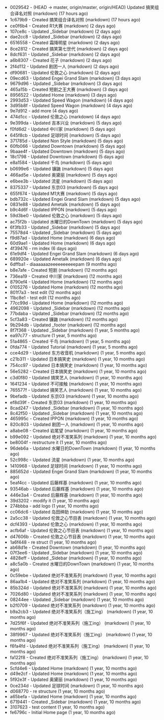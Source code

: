 * 0029542 - (HEAD -> master, origin/master, origin/HEAD) Updated 搞笑组合译名对照 (markdown) (17 hours ago) <TC>
* 1c679b9 - Created 搞笑组合译名对照 (markdown) (17 hours ago) <TC>
* ce0f6b4 - Created R1大赛 (markdown) (2 days ago) <TC>
* 107ce8c - Updated _Sidebar (markdown) (2 days ago) <TC>
* dae2cc8 - Updated _Sidebar (markdown) (2 days ago) <TC>
* 6516558 - Created 霜降明星 (markdown) (2 days ago) <TC>
* 8ce2812 - Created 搞笑第七世代 (markdown) (2 days ago) <TC>
* 8dcf631 - Updated _Sidebar (markdown) (2 days ago) <TC>
* a6b8307 - Created 花子 (markdown) (2 days ago) <TC>
* 2f4d112 - Updated 剧团一人 (markdown) (2 days ago) <TC>
* df90681 - Updated 伦敦之心 (markdown) (2 days ago) <TC>
* 09ecd63 - Updated Engei Grand Slam (markdown) (3 days ago) <TC>
* 9679d96 - Updated _Sidebar (markdown) (3 days ago) <TC>
* 465a15b - Created 短剧之王大赛 (markdown) (3 days ago) <TC>
* 8956522 - Updated Home (markdown) (3 days ago) <TC>
* 2993d53 - Updated Speed Wagon (markdown) (4 days ago) <TC>
* 3d95b8f - Updated Speed Wagon (markdown) (4 days ago) <TC>
* 9e7d912 - add more (4 days ago) <tcgriffith>
* 474d1cc - Updated 伦敦之心 (markdown) (4 days ago) <TC>
* 9e399da - Updated 吉本兴业 (markdown) (5 days ago) <TC>
* f0fd6d2 - Updated 中川家 (markdown) (5 days ago) <TC>
* 645f8cb - Updated 足球时间 (markdown) (5 days ago) <TC>
* 371785d - Updated Non Style (markdown) (5 days ago) <TC>
* 60fb066 - Updated Downtown (markdown) (5 days ago) <TC>
* 9baae4f - Updated Downtown (markdown) (5 days ago) <TC>
* 18c1798 - Updated Downtown (markdown) (5 days ago) <TC>
* e8a1584 - Updated 千鸟 (markdown) (5 days ago) <TC>
* b0699e6 - Updated 镰鼬 (markdown) (5 days ago) <TC>
* 466ad5e - Updated 奥黛丽 (markdown) (5 days ago) <TC>
* e6bee3b - Updated 流星 (markdown) (5 days ago) <TC>
* 8375337 - Updated 东京03 (markdown) (5 days ago) <TC>
* 655f674 - Updated M1大赛 (markdown) (5 days ago) <TC>
* bdb732c - Updated Engei Grand Slam (markdown) (5 days ago) <TC>
* 0831e88 - Updated Ametalk (markdown) (5 days ago) <TC>
* b9c4d6f - Updated IPPON (markdown) (5 days ago) <TC>
* 59d3be0 - Updated 伦敦之心 (markdown) (5 days ago) <TC>
* ac75f2b - Updated 水曜日的DownTown (markdown) (5 days ago) <TC>
* 6f3fb33 - Updated _Sidebar (markdown) (5 days ago) <TC>
* 75578d4 - Updated _Sidebar (markdown) (5 days ago) <TC>
* f9d87ad - Updated Home (markdown) (6 days ago) <TC>
* 60d9ae1 - Updated Home (markdown) (6 days ago) <TC>
* 4f39476 - rm index (6 days ago) <tcgriffith>
* 61e9df4 - Updated Engei Grand Slam (markdown) (6 days ago) <TC>
* 689920e - Updated Ametalk (markdown) (6 days ago) <TC>
* 6dffba1 - diaaaaaazeeeeeeeeeepam (9 months ago) <tcgriffith>
* b8e7afe - Created 短剧 (markdown) (12 months ago) <TC>
* 736ea19 - Created 中川家 (markdown) (12 months ago) <TC>
* 8790ef4 - Updated Home (markdown) (12 months ago) <TC>
* 0105276 - Updated Home (markdown) (12 months ago) <TC>
* 801f7a3 - test edit (12 months ago) <TC>
* 11bc8e1 - test edit (12 months ago) <TC>
* 77cc99d - Updated Home (markdown) (12 months ago) <TC>
* 4962098 - Updated _Sidebar (markdown) (12 months ago) <TC>
* 77bdaba - Updated _Sidebar (markdown) (12 months ago) <TC>
* 5cf3a83 - Created 镰鼬 (markdown) (12 months ago) <TC>
* 9b294db - Updated _footer (markdown) (12 months ago) <TC>
* 8f7f368 - Updated _Sidebar (markdown) (1 year, 5 months ago) <TC>
* ea97c77 - structure (1 year, 5 months ago) <tcgriffith>
* 51a4865 - Created 千鸟 (markdown) (1 year, 5 months ago) <TC>
* 0fda774 - Updated Tutorial (markdown) (1 year, 5 months ago) <TC>
* cce4d29 - Updated 东方收音机 (markdown) (1 year, 5 months ago) <TC>
* c21b311 - Updated 日本搞笑史 (markdown) (1 year, 10 months ago) <TC>
* 754cc97 - Updated 日本搞笑史 (markdown) (1 year, 10 months ago) <TC>
* 56e5282 - Created 日本搞笑史 (markdown) (1 year, 10 months ago) <TC>
* c3d0f80 - Updated 搞笑艺人 (markdown) (1 year, 10 months ago) <TC>
* 1641234 - Updated 不可接触 (markdown) (1 year, 10 months ago) <crossrx>
* 765577f - Updated 搞笑艺人 (markdown) (1 year, 10 months ago) <TC>
* 9befadb - Updated 东京03 (markdown) (1 year, 10 months ago) <TC>
* ef8d39f - Created 东京03 (markdown) (1 year, 10 months ago) <TC>
* 8cad247 - Updated _Sidebar (markdown) (1 year, 10 months ago) <TC>
* 8c42f50 - Updated _Sidebar (markdown) (1 year, 10 months ago) <TC>
* 465995c - Created IPPON (markdown) (1 year, 10 months ago) <TC>
* 820c803 - Updated 剧团一人 (markdown) (1 year, 10 months ago) <TC>
* a8abe08 - Created 岩尾望 (markdown) (1 year, 10 months ago) <TC>
* b99e092 - Updated 绝对不准笑系列 (markdown) (1 year, 10 months ago) <Humi2314>
* be8004f - restructure it (1 year, 10 months ago) <tcgriffith>
* 96deb6a - Updated 水曜日的DownTown (markdown) (1 year, 10 months ago) <Humi2314>
* 52c998c - Updated 流星 (markdown) (1 year, 10 months ago) <tohrusnbs>
* 1410968 - Updated 足球时间 (markdown) (1 year, 10 months ago) <TC>
* 885652d - Updated Engei Grand Slam (markdown) (1 year, 10 months ago) <TC>
* 5eaf4cc - Updated 后藤辉基 (markdown) (1 year, 10 months ago) <TC>
* 93546ab - Updated 后藤辉基 (markdown) (1 year, 10 months ago) <TC>
* 446e3a4 - Created 后藤辉基 (markdown) (1 year, 10 months ago) <TC>
* 39d3202 - modify it (1 year, 10 months ago) <tcgriffith>
* 274bbba - add logo (1 year, 10 months ago) <tcgriffith>
* cc06dc6 - Updated 岛田绅助 (markdown) (1 year, 10 months ago) <TC>
* 2a5cc38 - Updated 伦敦之心节目表 (markdown) (1 year, 10 months ago) <TC>
* dcf4393 - Updated 伦敦之心 (markdown) (1 year, 10 months ago) <TC>
* acfb6af - Updated 伦敦之心节目表 (markdown) (1 year, 10 months ago) <TC>
* d47606b - Created 伦敦之心节目表 (markdown) (1 year, 10 months ago) <TC>
* 1a6f448 - re struct (1 year, 10 months ago) <tcgriffith>
* ab68d1e - Created Downtown (markdown) (1 year, 10 months ago) <TC>
* 07f3ee6 - Updated _Sidebar (markdown) (1 year, 10 months ago) <TC>
* 4828eff - Updated _Sidebar (markdown) (1 year, 10 months ago) <Humi2314>
* a8c5a0b - Created 水曜日的DownTown (markdown) (1 year, 10 months ago) <Humi2314>
* 0c59ebe - Updated 绝对不准笑系列 (markdown) (1 year, 10 months ago) <Humi2314>
* 86aa1b4 - Updated 绝对不准笑系列 (markdown) (1 year, 10 months ago) <Humi2314>
* 85b324d - Updated 绝对不准笑系列 (markdown) (1 year, 10 months ago) <Humi2314>
* 7026d80 - Updated 绝对不准笑系列 (markdown) (1 year, 10 months ago) <Humi2314>
* 08244ee - Updated _Sidebar (markdown) (1 year, 10 months ago) <Humi2314>
* b2f0709 - Updated 绝对不准笑系列 (markdown) (1 year, 10 months ago) <Humi2314>
* b9a2cb3 - Updated 绝对不准笑系列（施工ing） (markdown) (1 year, 10 months ago) <Humi2314>
* 7d25f6f - Updated 绝对不准笑系列（施工ing） (markdown) (1 year, 10 months ago) <Humi2314>
* 38f9967 - Updated 绝对不准笑系列（施工ing） (markdown) (1 year, 10 months ago) <Humi2314>
* f6fa4fd - Updated 绝对不准笑系列（施工ing） (markdown) (1 year, 10 months ago) <Humi2314>
* fa122f8 - Created 绝对不准笑系列（施工ing） (markdown) (1 year, 10 months ago) <Humi2314>
* 5cfd4e6 - Updated Home (markdown) (1 year, 10 months ago) <TC>
* d49e2cf - Updated Home (markdown) (1 year, 10 months ago) <TC>
* 5f92e3f - Updated 奥黛丽 (markdown) (1 year, 10 months ago) <TC>
* 0ce234d - Updated 足球时间 (markdown) (1 year, 10 months ago) <TC>
* d068770 - re structure (1 year, 10 months ago) <tcgriffith>
* a65befa - Updated Home (markdown) (1 year, 10 months ago) <TC>
* 6719441 - Created _Sidebar (markdown) (1 year, 10 months ago) <TC>
* 3107623 - test content (1 year, 10 months ago) <tcgriffith>
* fe6796c - Initial Home page (1 year, 10 months ago) <TC>
